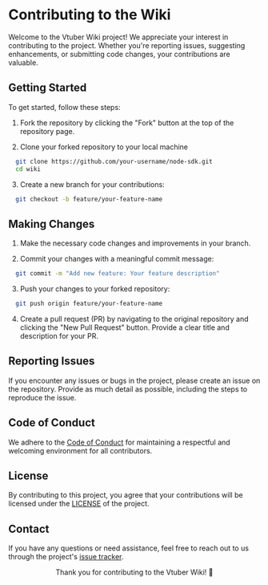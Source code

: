 # Contributing to the Wiki

Welcome to the Vtuber Wiki project! We appreciate your interest in contributing to the project. Whether you're reporting issues, suggesting enhancements, or submitting code changes, your contributions are valuable.

## Getting Started

To get started, follow these steps:

1. Fork the repository by clicking the "Fork" button at the top of the repository page.

2. Clone your forked repository to your local machine

```bash
  git clone https://github.com/your-username/node-sdk.git
  cd wiki
```

3. Create a new branch for your contributions:

```bash
  git checkout -b feature/your-feature-name
```

## Making Changes

1. Make the necessary code changes and improvements in your branch.

2. Commit your changes with a meaningful commit message:

```bash
  git commit -m "Add new feature: Your feature description"
```

3. Push your changes to your forked repository:

```bash
  git push origin feature/your-feature-name
```

4. Create a pull request (PR) by navigating to the original repository and clicking the "New Pull Request" button. Provide a clear title and description for your PR.

## Reporting Issues

If you encounter any issues or bugs in the project, please create an issue on the repository. Provide as much detail as possible, including the steps to reproduce the issue.


## Code of Conduct

We adhere to the [Code of Conduct](https://github.com/vtuberwiki/node-sdk/blob/main/CODE_OF_CONDUCT.md) for maintaining a respectful and welcoming environment for all contributors.

## License

By contributing to this project, you agree that your contributions will be licensed under the [LICENSE](https://github.com/vtuberwiki/node-sdk/blob/main/LICENSE) of the project.

## Contact

If you have any questions or need assistance, feel free to reach out to us through the project's [issue tracker](https://github.com/vtuberswiki/node-sdk/issues).


<p align="center"> Thank you for contributing to the Vtuber Wiki! 🎉 </p>
